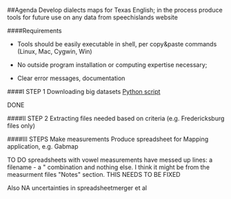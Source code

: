 
##Agenda
Develop dialects maps for Texas English; in the process produce tools for future use on any data from speechislands website

####Requirements

- Tools should be easily executable in shell, per copy&paste commands (Linux, Mac, Cygwin, Win)

- No outside program installation or computing expertise necessary;
- Clear error messages, documentation

####I STEP 1
Downloading big datasets
[Python script](https://raw.githubusercontent.com/patrickschu/tgdp/master/summer16/downloader.py)

DONE

####II STEP 2
Extracting files needed based on criteria (e.g. Fredericksburg files only)


####III STEPS 
Make measurements 
Produce spreadsheet for Mapping application, e.g. Gabmap


TO DO
spreadsheets with vowel measurements have messed up lines: a filename - a " combination and nothing else. I think it might be from the measurment files 
"Notes" section. THIS NEEDS TO BE FIXED

Also NA uncertainties in spreadsheetmerger et al



